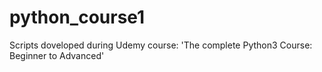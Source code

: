# python_course1
Scripts doveloped during Udemy course: 'The complete Python3 Course: Beginner to Advanced'
